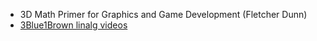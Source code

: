 
- 3D Math Primer for Graphics and Game Development (Fletcher Dunn)
- [3Blue1Brown linalg videos](https://www.youtube.com/watch?v=kjBOesZCoqc&list=PLZHQObOWTQDPD3MizzM2xVFitgF8hE_ab)

